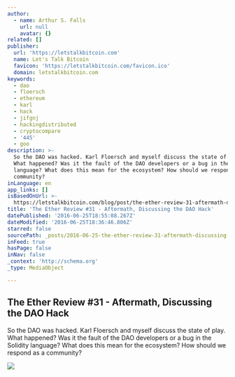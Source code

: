 ```yaml
---
author:
  - name: Arthur S. Falls
    url: null
    avatar: {}
related: []
publisher:
  url: 'https://letstalkbitcoin.com'
  name: Let's Talk Bitcoin
  favicon: 'https://letstalkbitcoin.com/favicon.ico'
  domain: letstalkbitcoin.com
keywords:
  - dao
  - floersch
  - ethereum
  - karl
  - hack
  - jifgnj
  - hackingdistributed
  - cryptocompare
  - '445'
  - goo
description: >-
  So the DAO was hacked. Karl Floersch and myself discuss the state of play.
  What happened? Was it the fault of the DAO developers or a bug in the Solidity
  language? What does this mean for the ecosystem? How should we respond as a
  community?
inLanguage: en
app_links: []
isBasedOnUrl: >-
  https://letstalkbitcoin.com/blog/post/the-ether-review-31-aftermath-discussing-the-dao-hack
title: 'The Ether Review #31 - Aftermath, Discussing the DAO Hack'
datePublished: '2016-06-25T18:55:08.267Z'
dateModified: '2016-06-25T18:36:46.806Z'
starred: false
sourcePath: _posts/2016-06-25-the-ether-review-31-aftermath-discussing-the-dao-hack.md
inFeed: true
hasPage: false
inNav: false
_context: 'http://schema.org'
_type: MediaObject

---
```

<article style=""><h1>The Ether Review #31 - Aftermath, Discussing the DAO Hack</h1><p>So the DAO was hacked. Karl Floersch and myself discuss the state of play. What happened? Was it the fault of the DAO developers or a bug in the Solidity language? What does this mean for the ecosystem? How should we respond as a community?</p><img src="https://letstalkbitcoin.com/files/blogs/1836-31b81b9b4ad3685dfc5ef05fc5bd2b2af74521ef6f296178385fc818480d14f7.jpg" /></article>